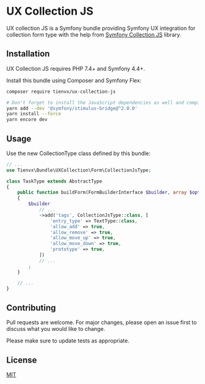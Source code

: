 # UX Collection JS

UX collection JS is a Symfony bundle providing Symfony UX integration for collection form type with the help from [Symfony Collection JS](https://github.com/ruano-a/symfonyCollectionJs) library.

## Installation

UX Collection JS requires PHP 7.4+ and Symfony 4.4+.

Install this bundle using Composer and Symfony Flex:

```sh
composer require tienvx/ux-collection-js

# Don't forget to install the JavaScript dependencies as well and compile
yarn add --dev '@symfony/stimulus-bridge@^2.0.0'
yarn install --force
yarn encore dev
```

## Usage

Use the new CollectionType class defined by this bundle:

```php
// ...
use Tienvx\Bundle\UXCollection\Form\CollectionJsType;

class TaskType extends AbstractType
{
    public function buildForm(FormBuilderInterface $builder, array $options)
    {
        $builder
            // ...
            ->add('tags', CollectionJsType::class, [
                'entry_type' => TextType::class,
                'allow_add' => true,
                'allow_remove' => true,
                'allow_move_up' => true,
                'allow_move_down' => true,
                'prototype' => true,
            ])
            // ...
        ;
    }

    // ...
}
```

## Contributing
Pull requests are welcome. For major changes, please open an issue first to discuss what you would like to change.

Please make sure to update tests as appropriate.

## License
[MIT](LICENSE)
